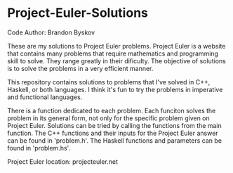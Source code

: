 # Project-Euler-Solutions
Code Author: Brandon Byskov

These are my solutions to Project Euler problems. Project Euler is a website that contains many problems that require mathematics and programming skill to solve. They range greatly in their dificulty. The objective of solutions is to solve the problems in a very efficient manner.

This repository contains solutions to problems that I've solved in C++, Haskell, or both languages. I think it's fun to try the problems in imperative and functional languages.

There is a function dedicated to each problem. Each funciton solves the problem in its general form, not only for the specific problem given on Project Euler. Solutions can be tried by calling the functions from the main function. The C++ functions and their inputs for the Project Euler answer can be found in 'problem.h'. The Haskell functions and parameters can be found in 'problem.hs'.

Project Euler location: projecteuler.net